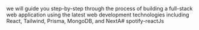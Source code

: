 we will guide you step-by-step through the process of building a full-stack web application using the latest web development technologies including React, Tailwind, Prisma, MongoDB, and NextA# spotify-reactJs

